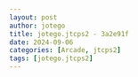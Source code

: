 ```yaml
---
layout: post
author: jotego
title: jotego.jtcps2 - 3a2e91f
date: 2024-09-06
categories: [Arcade, jtcps2]
tags: [jotego.jtcps2]
---
```


